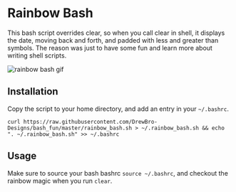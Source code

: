 # Rainbow Bash
This bash script overrides clear, so when you call clear in shell, it displays the date, moving back and forth, and padded with less and greater than symbols. The reason was just to have some fun and learn more about writing shell scripts.  

![rainbow bash gif](https://lh6.googleusercontent.com/1ak1QNDKbSKbhyUnEkQcUaN_xcUlxidUioHLqzVQOTttVbe7ThAXfH1tHArPnr8RkaMtr5ZqBlA)

## Installation
Copy the script to your home directory, and add an entry in your `~/.bashrc`.
```shell
curl https://raw.githubusercontent.com/DrewBro-Designs/bash_fun/master/rainbow_bash.sh > ~/.rainbow_bash.sh && echo ". ~/.rainbow_bash.sh" >> ~/.bashrc
```
## Usage
Make sure to source your bash bashrc `source ~/.bashrc`, and checkout the rainbow magic when you run `clear`.
